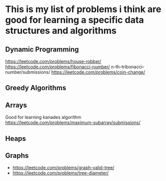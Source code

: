 # This is my list of problems i think are good for learning a specific data structures and algorithms



## Dynamic Programming 
https://leetcode.com/problems/house-robber/
https://leetcode.com/problems/fibonacci-number/
n-th-tribonacci-number/submissions/
https://leetcode.com/problems/coin-change/

## Greedy Algorithms 

## Arrays
Good for learning kanades algorithm
https://leetcode.com/problems/maximum-subarray/submissions/

## Heaps

## Graphs
- https://leetcode.com/problems/graph-valid-tree/
- https://leetcode.com/problems/tree-diameter/